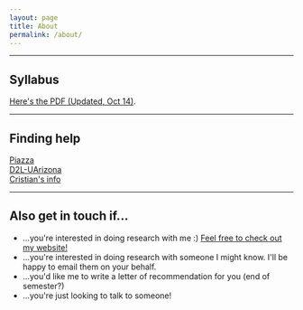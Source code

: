 ```yaml
---
layout: page
title: About
permalink: /about/
---
```



___


## Syllabus
<a href="https://dmf2021.github.io/Fall2021INFO523_Oct14.pdf" target="_blank">Here's the PDF (Updated, Oct 14)</a>.



___


## Finding help <a name="part3"></a>
<a href="https://piazza.com/arizona/fall2021/info523/home" target="_blank">Piazza</a><br />
<a href="https://d2l.arizona.edu/d2l/home/1088245" target="_blank">D2L-UArizona</a><br />
<a href="http://cromanpa94.github.io/cromanpa/contact/" target="_blank">Cristian's info</a><br />

___



## Also get in touch if... <a name="part4"></a>
- ...you're interested in doing research with me :) <a href="http://cromanpa94.github.io/cromanpa/articles/" target="_blank">Feel free to check out my website!</a>
- ...you're interested in doing research with someone I might know. I'll be happy to email them on your behalf.
- ...you'd like me to write a letter of recommendation for you (end of semester?)
- ...you're just looking to talk to someone!



